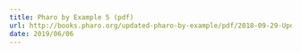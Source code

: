 ```yaml
---
title: Pharo by Example 5 (pdf)
url: http://books.pharo.org/updated-pharo-by-example/pdf/2018-09-29-UpdatedPharoByExample.pdf
date: 2019/06/06
---
```

